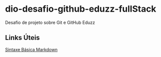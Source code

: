 # dio-desafio-github-eduzz-fullStack
Desafio de projeto sobre Git e GitHub Eduzz

## Links Úteis
[Sintaxe Básica Markdown](https://www.markdownguide.org/)
